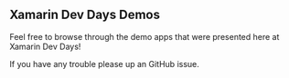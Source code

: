 ## Xamarin Dev Days Demos

Feel free to browse through the demo apps that were presented here at Xamarin Dev Days!

If you have any trouble please up an GitHub issue.